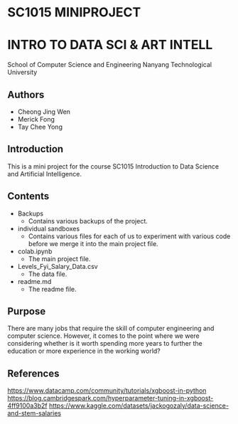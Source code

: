 # SC1015 MINIPROJECT
# INTRO TO DATA SCI & ART INTELL
School of Computer Science and Engineering
Nanyang Technological University

## Authors
* Cheong Jing Wen
* Merick Fong
* Tay Chee Yong
## Introduction
This is a mini project for the course SC1015 Introduction to Data Science and Artificial Intelligence.
## Contents
* Backups
    * Contains various backups of the project.
* individual sandboxes
    * Contains various files for each of us to experiment with various code before we merge it into the main project file.
* colab.ipynb
    * The main project file.
* Levels_Fyi_Salary_Data.csv
    * The data file.
* readme.md
    * The readme file.
## Purpose
There are many jobs that require the skill of computer engineering and computer science. However, it comes to the point where we were considering whether is it worth spending more years to further the education or more experience in the working world?

## References
https://www.datacamp.com/community/tutorials/xgboost-in-python
https://blog.cambridgespark.com/hyperparameter-tuning-in-xgboost-4ff9100a3b2f
https://www.kaggle.com/datasets/jackogozaly/data-science-and-stem-salaries
